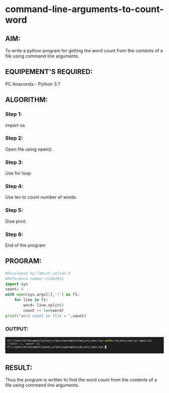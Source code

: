 # command-line-arguments-to-count-word
## AIM:
To write a python program for getting the word count from the contents of a file using command line arguments.
## EQUIPEMENT'S REQUIRED: 
PC
Anaconda - Python 3.7
## ALGORITHM: 
### Step 1: 
import os

### Step 2:
 Open file using open().

### Step 3:
 Use for loop

### Step 4:
 Use len to count number of words.

### Step 5:
 Give print.

### Step 6:
 End of the program

## PROGRAM:
```python
#Developed by:Tamizh selvan.R
#Reference number:22002952
import sys
count= 0
with open(sys.argv[1],'r') as f1:
    for line in f1:
        word= line.split()
        count += len(word)
print("word count in file = ",count)
```

### OUTPUT:
![output](./output.png)



## RESULT:
Thus the program is written to find the word count from the contents of a file using command line arguments.
